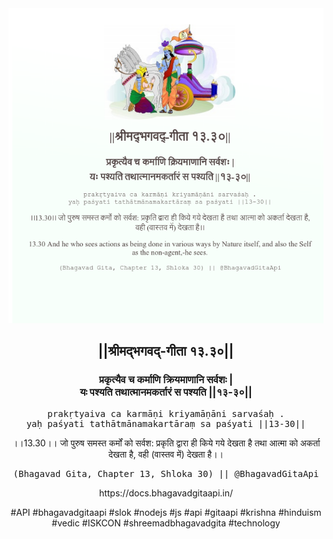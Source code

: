 <img src="../../asset/BG_13_30.png"/>
<center><h2>||श्रीमद्‍भगवद्‍-गीता १३.३०||</h2>
<h3>प्रकृत्यैव च कर्माणि क्रियमाणानि सर्वशः |<br/>यः पश्यति तथात्मानमकर्तारं स पश्यति ||१३-३०||</h3>
<pre>prakṛtyaiva ca karmāṇi kriyamāṇāni sarvaśaḥ .<br/>yaḥ paśyati tathātmānamakartāraṃ sa paśyati ||13-30||</pre>
<p>।।13.30।। जो पुरुष समस्त कर्मों को सर्वश: प्रकृति द्वारा ही किये गये देखता है तथा आत्मा को अकर्ता देखता है, वही (वास्तव में) देखता है।।</p>
<pre>(Bhagavad Gita, Chapter 13, Shloka 30) || @BhagavadGitaApi</pre><p>https://docs.bhagavadgitaapi.in/</p><p>#API #bhagavadgitaapi #slok #nodejs #js #api #gitaapi #krishna #hinduism #vedic #ISKCON #shreemadbhagavadgita #technology</p></center>
